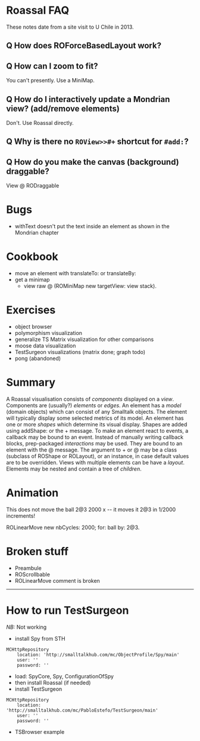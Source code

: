# Roassal FAQ

These notes date from a site visit to U Chile in 2013.

## Q How does ROForceBasedLayout work?

## Q How can I zoom to fit?
You can't presently. Use a MiniMap.

## Q How do I interactively update a Mondrian view? (add/remove elements)
Don't. Use Roassal directly.

## Q Why is there no `ROView>>#+` shortcut for `#add:`?


## Q How do you make the canvas (background) draggable?
View @ RODraggable

# Bugs

- withText doesn't put the text inside an element as shown in the Mondrian chapter

# Cookbook
- move an element with translateTo: or translateBy:
- get a minimap
  - view raw @ (ROMiniMap new targetView: view stack).

# Exercises
- object browser
- polymorphism visualization
- generalize TS Matrix visualization for other comparisons
- moose data visualization
- TestSurgeon visualizations (matrix done; graph todo)
- pong (abandoned)

# Summary

A Roassal visualisation consists of *components* displayed on a *view*.
Components are (usually?) *elements* or *edges*.
An element has a *model* (domain objects) which can consist of any Smalltalk objects.
The element will typically display some selected metrics of its model.
An element has one or more *shapes* which determine its visual display.
Shapes are added using addShape: or the + message.
To make an element react to events, a callback may be bound to an event.
Instead of manually writing callback blocks, prep-packaged *interactions* may be used. They are bound to an element with the @ message.
The argument to + or @ may be a class (subclass of ROShape or ROLayout), or an instance, in case default values are to be overridden.
Views with multiple elements can be have a *layout*.
Elements may be nested and contain a tree of *children*.

# Animation

This does not move the ball 2@3 2000 x -- it moves it 2@3 in 1/2000 increments!

  ROLinearMove new nbCycles: 2000; for: ball by: 2@3.

# Broken stuff
- Preambule
- ROScrollbable
- ROLinearMove comment is broken

---

# How to run TestSurgeon

*NB:* Not working

- install Spy from STH
```
MCHttpRepository
	location: 'http://smalltalkhub.com/mc/ObjectProfile/Spy/main'
	user: ''
	password: ''
```

- load: SpyCore, Spy, ConfigurationOfSpy
- then install Roassal (if needed)
- install TestSurgeon
```
MCHttpRepository
	location: 'http://smalltalkhub.com/mc/PabloEstefo/TestSurgeon/main'
	user: ''
	password: ''
```
- TSBrowser example
